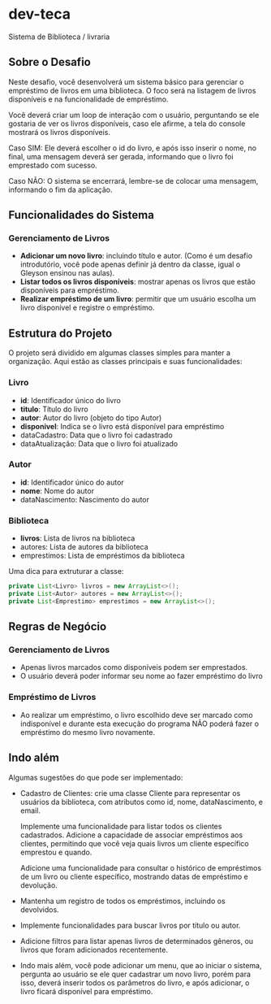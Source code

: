 # dev-teca
Sistema de Biblioteca / livraria


## Sobre o Desafio

Neste desafio, você desenvolverá um sistema básico para gerenciar o empréstimo de livros em uma biblioteca. 
O foco será na listagem de livros disponíveis e na funcionalidade de empréstimo.

Você deverá criar um loop de interação com o usuário, perguntando se ele gostaria de ver os livros disponíveis, caso ele afirme, 
a tela do console mostrará os livros disponíveis. 

Caso SIM: Ele deverá escolher o id do livro, e após isso inserir o nome, no final, uma mensagem deverá ser gerada, 
informando que o livro foi emprestado com sucesso. 

Caso NÃO: O sistema se encerrará, lembre-se de colocar uma mensagem, informando o fim da aplicação.

## Funcionalidades do Sistema

### Gerenciamento de Livros

- **Adicionar um novo livro**: incluindo título e autor. (Como é um desafio introdutório, você pode apenas definir já dentro da classe, igual o Gleyson ensinou nas aulas).
- **Listar todos os livros disponíveis**: mostrar apenas os livros que estão disponíveis para empréstimo.
- **Realizar empréstimo de um livro**: permitir que um usuário escolha um livro disponível e registre o empréstimo.

## Estrutura do Projeto

O projeto será dividido em algumas classes simples para manter a organização. Aqui estão as classes principais e suas funcionalidades:

### Livro

- **id**: Identificador único do livro
- **titulo**: Título do livro
- **autor**: Autor do livro (objeto do tipo Autor)
- **disponivel**: Indica se o livro está disponível para empréstimo
- dataCadastro: Data que o livro foi cadastrado
- dataAtualização: Data que o livro foi atualizado

### Autor

- **id**: Identificador único do autor
- **nome**: Nome do autor
- dataNascimento: Nascimento do autor

### Biblioteca

- **livros**: Lista de livros na biblioteca
- autores: Lista de autores da biblioteca
- emprestimos: Lista de empréstimos da biblioteca

Uma dica para extruturar a  classe:

```java
private List<Livro> livros = new ArrayList<>();
private List<Autor> autores = new ArrayList<>();
private List<Emprestimo> emprestimos = new ArrayList<>();
```

## Regras de Negócio

### Gerenciamento de Livros

- Apenas livros marcados como disponíveis podem ser emprestados.
- O usuário deverá poder informar seu nome ao fazer empréstimo do livro

### Empréstimo de Livros

- Ao realizar um empréstimo, o livro escolhido deve ser marcado como indisponível e durante esta execução do programa NÃO poderá fazer o empréstimo do mesmo livro novamente.

## Indo além

Algumas sugestões do que pode ser implementado:

- Cadastro de Clientes: crie uma classe Cliente para representar os usuários da biblioteca, com atributos como id, nome, dataNascimento, e email.
    
    Implemente uma funcionalidade para listar todos os clientes cadastrados.
    Adicione a capacidade de associar empréstimos aos clientes, permitindo que você veja quais livros um cliente específico emprestou e quando.
    
    Adicione uma funcionalidade para consultar o histórico de empréstimos de um livro ou cliente específico, mostrando datas de empréstimo e devolução.
    
- Mantenha um registro de todos os empréstimos, incluindo os devolvidos.
- Implemente funcionalidades para buscar livros por título ou autor.
- Adicione filtros para listar apenas livros de determinados gêneros, ou livros que foram adicionados recentemente.
- Indo mais além, você pode adicionar um menu, que ao iniciar o sistema, pergunta ao usuário se ele quer cadastrar um novo livro,
  porém para isso, deverá inserir todos os parâmetros do livro, e após adicionar, o livro ficará disponível para empréstimo.
